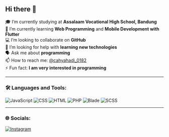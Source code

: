## Hi there 👋

🎓 I’m currently studying at **Assalaam Vocational High School, Bandung**  
🌱 I’m currently learning **Web Programming** and **Mobile Development with Flutter**  
💻 I’m looking to collaborate on **GitHub**  
🤔 I’m looking for help with **learning new technologies**  
🗣️ Ask me about **programming**  
📫 How to reach me: [@cahyahadi_0182](https://instagram.com/cahyahadi_0182)  
⚡ Fun fact: **I am very interested in programming**

---

### 🛠️ Languages and Tools:
![JavaScript](https://img.shields.io/badge/-JavaScript-F7DF1E?style=flat&logo=javascript&logoColor=black) 
![CSS](https://img.shields.io/badge/-CSS-1572B6?style=flat&logo=css3&logoColor=white) 
![HTML](https://img.shields.io/badge/-HTML-E34F26?style=flat&logo=html5&logoColor=white) 
![PHP](https://img.shields.io/badge/-PHP-777BB4?style=flat&logo=php&logoColor=white) 
![Blade](https://img.shields.io/badge/-Blade-E34F26?style=flat&logo=blade&logoColor=white) 
![SCSS](https://img.shields.io/badge/-SCSS-C69?style=flat&logo=sass&logoColor=white)

---

### 🌐 Socials:
[![Instagram](https://img.shields.io/badge/Instagram-E4405F?style=flat&logo=instagram&logoColor=white)](https://instagram.com/cahyahadi_0182)
